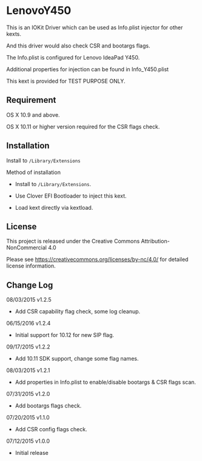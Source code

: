 LenovoY450
==========

This is an IOKit Driver which can be used as Info.plist injector for other kexts.

And this driver would also check CSR and bootargs flags.

The Info.plist is configured for Lenovo IdeaPad Y450.

Additional properties for injection can be found in Info_Y450.plist

This kext is provided for TEST PURPOSE ONLY.

Requirement
-----------

OS X 10.9 and above.

OS X 10.11 or higher version required for the CSR flags check.

Installation
------------

Install to `/Library/Extensions`

Method of installation

* Install to `/Library/Extensions`.

* Use Clover EFI Bootloader to inject this kext.

* Load kext directly via kextload.

License
-------

This project is released under the Creative Commons Attribution-NonCommercial 4.0          

Please see <https://creativecommons.org/licenses/by-nc/4.0/> 
for detailed license information.

Change Log
----------

08/03/2015 v1.2.5

* Add CSR capability flag check, some log cleanup.

06/15/2016 v1.2.4

* Initial support for 10.12 for new SIP flag.

09/17/2015 v1.2.2

* Add 10.11 SDK support, change some flag names.

08/03/2015 v1.2.1

* Add properties in Info.plist to enable/disable bootargs & CSR flags scan.

07/31/2015 v1.2.0

* Add bootargs flags check.

07/20/2015 v1.1.0

* Add CSR config flags check.

07/12/2015 v1.0.0

* Initial release